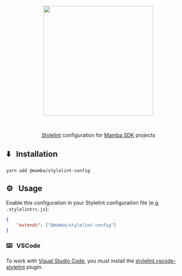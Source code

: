 <p align="center">
  <a href="http://ant.design">
    <img width="300" src="https://mambasdk-docs.stone.com.br/images/logoMamba.svg">
  </a>
</p>

<br/>

<p align="center">
 <a href="https://stylelint.io/">Stylelint</a> configuration for <a href="https://mambasdk-docs.stone.com.br">Mamba SDK</a> projects
</p>

## ⬇️ &nbsp;  Installation

```
yarn add @mamba/stylelint-config
```

## ⚙️ &nbsp; Usage

Enable this configuration in your Stylelint configuration file (e.g. `.stylelintrc.js`):

```json
{
    "extends": ["@mamba/stylelint-config"]
}
```

### ⌨️ &nbsp; VSCode

To work with [Visual Studio Code](https://code.visualstudio.com), you must install the [stylelint.vscode-stylelint](https://marketplace.visualstudio.com/items?itemName=stylelint.vscode-stylelint) plugin. 
